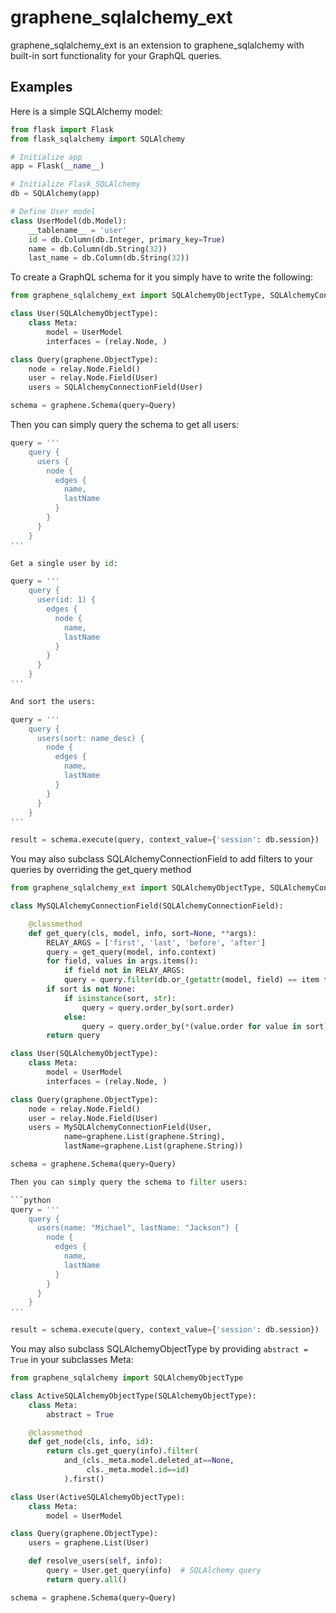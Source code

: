 # graphene_sqlalchemy_ext
graphene_sqlalchemy_ext is an extension to graphene_sqlalchemy with built-in sort functionality for your GraphQL queries.

## Examples

Here is a simple SQLAlchemy model:

```python
from flask import Flask
from flask_sqlalchemy import SQLAlchemy

# Initialize app
app = Flask(__name__)

# Initialize Flask_SQLAlchemy
db = SQLAlchemy(app)

# Define User model
class UserModel(db.Model):
    __tablename__ = 'user'
    id = db.Column(db.Integer, primary_key=True)
    name = db.Column(db.String(32))
    last_name = db.Column(db.String(32))
```

To create a GraphQL schema for it you simply have to write the following:

```python
from graphene_sqlalchemy_ext import SQLAlchemyObjectType, SQLAlchemyConnectionField

class User(SQLAlchemyObjectType):
    class Meta:
        model = UserModel
        interfaces = (relay.Node, )

class Query(graphene.ObjectType):
    node = relay.Node.Field()
    user = relay.Node.Field(User)
    users = SQLAlchemyConnectionField(User)

schema = graphene.Schema(query=Query)
```

Then you can simply query the schema to get all users:

```python
query = '''
    query {
      users {
        node {
          edges {
            name,
            lastName
          }
        }
      }
    }
'''

Get a single user by id:

query = '''
    query {
      user(id: 1) {
        edges {
          node {
            name,
            lastName
          }
        }
      }
    }
'''

And sort the users:

query = '''
    query {
      users(sort: name_desc) {
        node {
          edges {
            name,
            lastName
          }
        }
      }
    }
'''

result = schema.execute(query, context_value={'session': db.session})
```

You may also subclass SQLAlchemyConnectionField to add filters to your queries
by overriding the get_query method

```python
from graphene_sqlalchemy_ext import SQLAlchemyObjectType, SQLAlchemyConnectionField

class MySQLAlchemyConnectionField(SQLAlchemyConnectionField):

    @classmethod
    def get_query(cls, model, info, sort=None, **args):
        RELAY_ARGS = ['first', 'last', 'before', 'after']
        query = get_query(model, info.context)
        for field, values in args.items():
            if field not in RELAY_ARGS:
            query = query.filter(db.or_(getattr(model, field) == item for item in values))
        if sort is not None:
            if isinstance(sort, str):
                query = query.order_by(sort.order)
            else:
                query = query.order_by(*(value.order for value in sort))
        return query

class User(SQLAlchemyObjectType):
    class Meta:
        model = UserModel
        interfaces = (relay.Node, )

class Query(graphene.ObjectType):
    node = relay.Node.Field()
    user = relay.Node.Field(User)
    users = MySQLAlchemyConnectionField(User,
            name=graphene.List(graphene.String),
            lastName=graphene.List(graphene.String))

schema = graphene.Schema(query=Query)

Then you can simply query the schema to filter users:

```python
query = '''
    query {
      users(name: "Michael", lastName: "Jackson") {
        node {
          edges {
            name,
            lastName
          }
        }
      }
    }
'''

result = schema.execute(query, context_value={'session': db.session})
```

You may also subclass SQLAlchemyObjectType by providing `abstract = True` in
your subclasses Meta:
```python
from graphene_sqlalchemy import SQLAlchemyObjectType

class ActiveSQLAlchemyObjectType(SQLAlchemyObjectType):
    class Meta:
        abstract = True

    @classmethod
    def get_node(cls, info, id):
        return cls.get_query(info).filter(
            and_(cls._meta.model.deleted_at==None,
                 cls._meta.model.id==id)
            ).first()

class User(ActiveSQLAlchemyObjectType):
    class Meta:
        model = UserModel

class Query(graphene.ObjectType):
    users = graphene.List(User)

    def resolve_users(self, info):
        query = User.get_query(info)  # SQLAlchemy query
        return query.all()

schema = graphene.Schema(query=Query)
```

